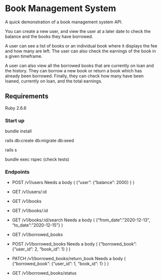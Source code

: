 # Book Management System

A quick demonstration of a book management system API.

You can create a new user, and view the user at a later date to check the balance
and the books they have borrowed.

A user can see a list of books or an individual book where it displays the fee and how
many are left. The user can also check the earnings of the book in a given timeframe.

A user can also view all the borrowed books that are currently on loan and the history.
They can borrow a new book or return a book which has already been borrowed. Finally,
they can check how many have been loaned, currently on loan, and the total earnings.

## Requirements

Ruby 2.6.6

### Start up

bundle install

rails db:create db:migrate db:seed

rails s

bundle exec rspec (check tests)

### Endpoints

- POST  /v1/users
        Needs a body ( {“user”: {“balance”: 2000} } )
- GET   /v1/users/:id

- GET   /v1/books
- GET   /v1/books/:id
- GET   /v1/books/:id/search
        Needs a body ( {“from_date”:”2020-12-13”, “to_date”:”2020-12-15”} )

- GET   /v1/borrowed_books
- POST  /v1/borrowed_books
        Needs a body ( {“borrowed_book”: {“user_id”: 2, “book_id”: 1} } )
- PATCH /v1/borrowed_books/return_book
        Needs a body ( {“borrowed_book”: {“user_id”: 1, “book_id”: 1} } )
- GET   /v1/borrowed_books/status

